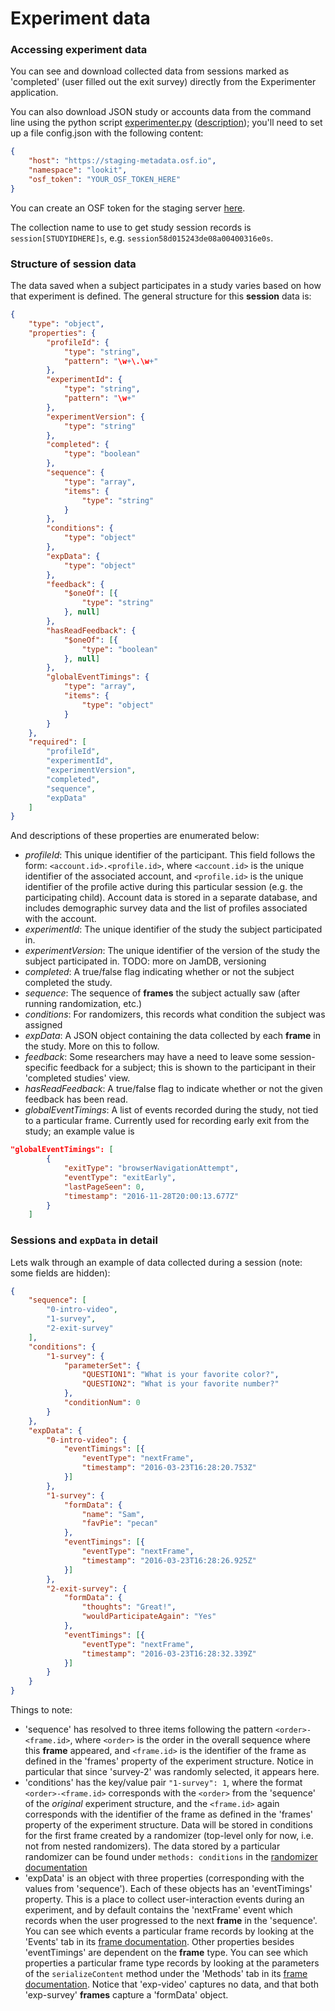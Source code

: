 # Experiment data

### Accessing experiment data

You can see and download collected data from sessions marked as 'completed' (user filled out the exit survey) directly from the Experimenter application. 

You can also download JSON study or accounts data from the command line using the python script [experimenter.py](https://github.com/CenterForOpenScience/lookit/blob/develop/scripts/experimenter.py) ([description](https://github.com/CenterForOpenScience/lookit/pull/85)); you'll need to set up a file config.json with the following content:

```json
{
    "host": "https://staging-metadata.osf.io",
    "namespace": "lookit",
    "osf_token": "YOUR_OSF_TOKEN_HERE"
}

```

You can create an OSF token for the staging server [here](https://staging.osf.io/settings/tokens/). 

The collection name to use to get study session records is `session[STUDYIDHERE]s`, e.g. `session58d015243de08a00400316e0s`.

### Structure of session data

The data saved when a subject participates in a study varies based on how that experiment is defined. The general structure for this **session** data is:

```json
{
    "type": "object",
    "properties": {
        "profileId": {
            "type": "string",
            "pattern": "\w+\.\w+"
        },
        "experimentId": {
            "type": "string",
            "pattern": "\w+"
        },
        "experimentVersion": {
            "type": "string"
        },
        "completed": {
            "type": "boolean"
        },
        "sequence": {
            "type": "array",
            "items": {
                "type": "string"
            }
        },
        "conditions": {
            "type": "object"
        },
        "expData": {
            "type": "object"
        },
        "feedback": {
            "$oneOf": [{
                "type": "string"
            }, null]
        },
        "hasReadFeedback": {
            "$oneOf": [{
                "type": "boolean"
            }, null]
        },
        "globalEventTimings": {
            "type": "array",
            "items": {
                "type": "object"
            }
        }
    },
    "required": [
        "profileId",
        "experimentId",
        "experimentVersion",
        "completed",
        "sequence",
        "expData"
    ]
}
```

And descriptions of these properties are enumerated below:

- *profileId*: This unique identifier of the participant. This field follows the form: `<account.id>.<profile.id>`, where `<account.id>` is the unique identifier of the associated account, and `<profile.id>` is the unique identifier of the profile active during this particular session (e.g. the participating child). Account data is stored in a separate database, and includes demographic survey data and the list of profiles associated with the account.
- *experimentId*: The unique identifier of the study the subject participated in. 
- *experimentVersion*: The unique identifier of the version of the study the subject participated in. TODO: more on JamDB, versioning
- *completed*: A true/false flag indicating whether or not the subject completed the study.
- *sequence*: The sequence of **frames** the subject actually saw (after running randomization, etc.)
- *conditions*: For randomizers, this records what condition the subject was assigned
- *expData*: A JSON object containing the data collected by each **frame** in the study. More on this to follow.
- *feedback*: Some researchers may have a need to leave some session-specific feedback for a subject; this is shown to the participant in their 'completed studies' view.
- *hasReadFeedback*: A true/false flag to indicate whether or not the given feedback has been read.
- *globalEventTimings*: A list of events recorded during the study, not tied to a particular frame. Currently used for recording early exit from the study; an example value is 

```json
"globalEventTimings": [
        {
            "exitType": "browserNavigationAttempt", 
            "eventType": "exitEarly", 
            "lastPageSeen": 0, 
            "timestamp": "2016-11-28T20:00:13.677Z"
        }
    ]
```

### Sessions and `expData` in detail

Lets walk through an example of data collected during a session (note: some fields are hidden):

```json
{
	"sequence": [
		"0-intro-video",
		"1-survey",
		"2-exit-survey"
	],
	"conditions": {
        "1-survey": {
            "parameterSet": {
                "QUESTION1": "What is your favorite color?",
                "QUESTION2": "What is your favorite number?"
            },
            "conditionNum": 0
        }
	},
	"expData": {
		"0-intro-video": {
			"eventTimings": [{
				"eventType": "nextFrame",
				"timestamp": "2016-03-23T16:28:20.753Z"
			}]
		},
		"1-survey": {
			"formData": {
				"name": "Sam",
				"favPie": "pecan"
			},
			"eventTimings": [{
				"eventType": "nextFrame",
				"timestamp": "2016-03-23T16:28:26.925Z"
			}]
		},
		"2-exit-survey": {
			"formData": {
				"thoughts": "Great!",
				"wouldParticipateAgain": "Yes"
			},
			"eventTimings": [{
				"eventType": "nextFrame",
				"timestamp": "2016-03-23T16:28:32.339Z"
			}]
		}
	}
}
```

Things to note:
- 'sequence' has resolved to three items following the pattern `<order>-<frame.id>`, where `<order>` is the order in 
  the overall sequence where this **frame** appeared, and `<frame.id>` is the identifier of the frame as defined in 
  the 'frames' property of the experiment structure. Notice in particular that since 'survey-2' was randomly selected, 
  it appears here.
- 'conditions' has the key/value pair `"1-survey": 1`, where the format `<order>-<frame.id>` corresponds 
  with the `<order>` from the 'sequence' of the *original* experiment structure, and the `<frame.id>` again corresponds 
  with the identifier of the frame as defined in 
  the 'frames' property of the experiment structure. Data will be stored in conditions for the first frame created by a randomizer (top-level only for now, i.e. not from nested randomizers). The data stored by a particular randomizer can be found under `methods: conditions` in the [randomizer documentation](http://centerforopenscience.github.io/exp-addons/modules/randomizers.html)
- 'expData' is an object with three properties (corresponding with the values from 'sequence'). Each of these objects has an 'eventTimings' property. This is a place to collect user-interaction events during an experiment, and by default contains the 'nextFrame' event which records when the 
  user progressed to the next **frame** in the 'sequence'. You can see which events a particular frame records by looking at the 'Events' tab in its [frame documentation](http://centerforopenscience.github.io/exp-addons/modules/frames.html). Other properties besides 'eventTimings' are dependent on 
  the **frame** type. You can see which properties a particular frame type records by looking at the parameters of the `serializeContent` method under the 'Methods' tab in its [frame documentation](http://centerforopenscience.github.io/exp-addons/modules/frames.html).  Notice that 'exp-video' captures no data, and that both 'exp-survey' **frames** capture a 'formData' object.
